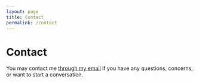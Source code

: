 ```yaml
---
layout: page
title: Contact
permalink: /contact
---
```


# Contact

You may contact me [through my email](astauf03@gmail.com) if you have any questions, concerns, or want to start a conversation. 
